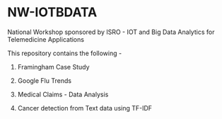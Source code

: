# NW-IOTBDATA
National Workshop sponsored by ISRO - IOT and Big Data Analytics for Telemedicine Applications

This repository contains the following -

1) Framingham Case Study

2) Google Flu Trends

3) Medical Claims - Data Analysis

4) Cancer detection from Text data using TF-IDF
